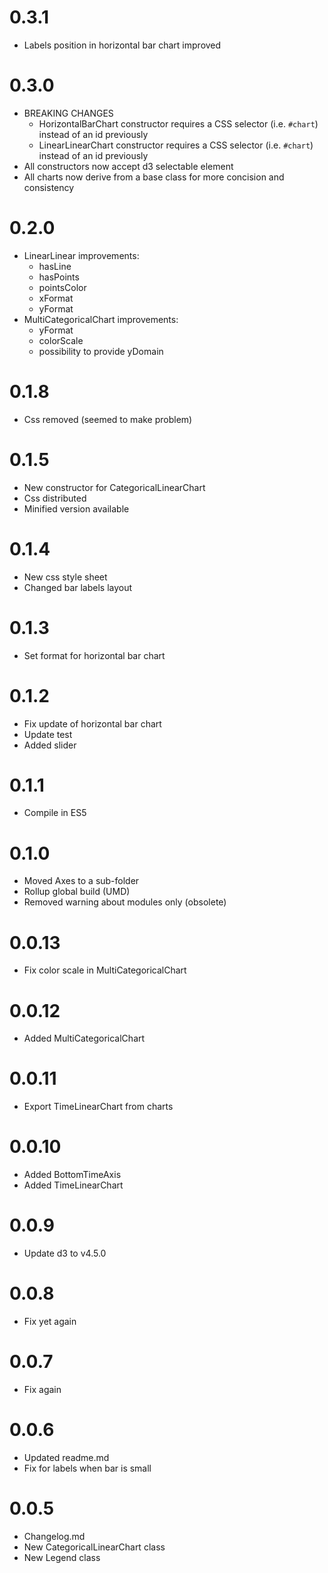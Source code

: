 # 0.3.1
* Labels position in horizontal bar chart improved

# 0.3.0
* BREAKING CHANGES
  * HorizontalBarChart constructor requires a CSS selector (i.e. `#chart`) instead of an id previously
  * LinearLinearChart constructor requires a CSS selector (i.e. `#chart`) instead of an id previously
* All constructors now accept d3 selectable element
* All charts now derive from a base class for more concision and consistency

# 0.2.0
* LinearLinear improvements:
  * hasLine
  * hasPoints
  * pointsColor
  * xFormat
  * yFormat
* MultiCategoricalChart improvements:
  * yFormat
  * colorScale
  * possibility to provide yDomain

# 0.1.8
* Css removed (seemed to make problem)

# 0.1.5
* New constructor for CategoricalLinearChart
* Css distributed
* Minified version available

# 0.1.4
* New css style sheet
* Changed bar labels layout

# 0.1.3
* Set format for horizontal bar chart

# 0.1.2
* Fix update of horizontal bar chart
* Update test
* Added slider

# 0.1.1
* Compile in ES5

# 0.1.0
* Moved Axes to a sub-folder
* Rollup global build (UMD)
* Removed warning about modules only (obsolete)

# 0.0.13
* Fix color scale in MultiCategoricalChart

# 0.0.12
* Added MultiCategoricalChart

# 0.0.11
* Export TimeLinearChart from charts

# 0.0.10
* Added BottomTimeAxis
* Added TimeLinearChart

# 0.0.9
* Update d3 to v4.5.0

# 0.0.8
* Fix yet again

# 0.0.7
* Fix again

# 0.0.6
* Updated readme.md
* Fix for labels when bar is small

# 0.0.5
* Changelog.md
* New CategoricalLinearChart class
* New Legend class